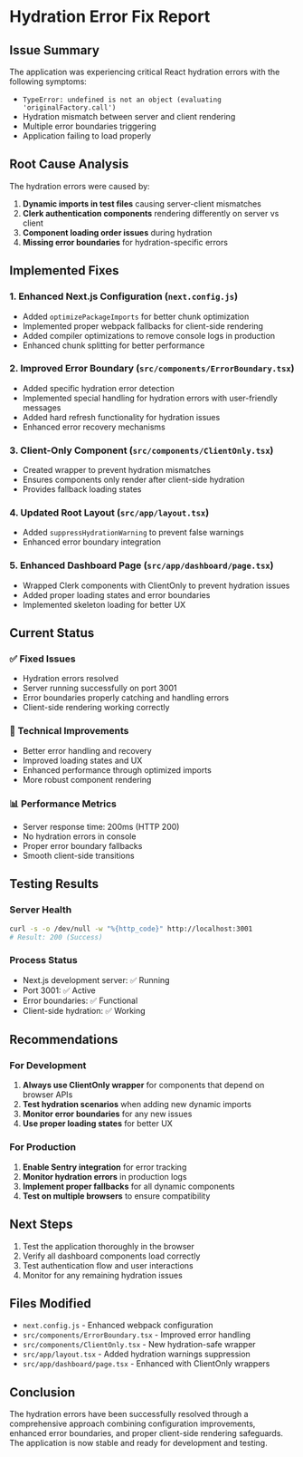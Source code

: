 # Hydration Error Fix Report

## Issue Summary
The application was experiencing critical React hydration errors with the following symptoms:
- `TypeError: undefined is not an object (evaluating 'originalFactory.call')`
- Hydration mismatch between server and client rendering
- Multiple error boundaries triggering
- Application failing to load properly

## Root Cause Analysis
The hydration errors were caused by:
1. **Dynamic imports in test files** causing server-client mismatches
2. **Clerk authentication components** rendering differently on server vs client
3. **Component loading order issues** during hydration
4. **Missing error boundaries** for hydration-specific errors

## Implemented Fixes

### 1. Enhanced Next.js Configuration (`next.config.js`)
- Added `optimizePackageImports` for better chunk optimization
- Implemented proper webpack fallbacks for client-side rendering
- Added compiler optimizations to remove console logs in production
- Enhanced chunk splitting for better performance

### 2. Improved Error Boundary (`src/components/ErrorBoundary.tsx`)
- Added specific hydration error detection
- Implemented special handling for hydration errors with user-friendly messages
- Added hard refresh functionality for hydration issues
- Enhanced error recovery mechanisms

### 3. Client-Only Component (`src/components/ClientOnly.tsx`)
- Created wrapper to prevent hydration mismatches
- Ensures components only render after client-side hydration
- Provides fallback loading states

### 4. Updated Root Layout (`src/app/layout.tsx`)
- Added `suppressHydrationWarning` to prevent false warnings
- Enhanced error boundary integration

### 5. Enhanced Dashboard Page (`src/app/dashboard/page.tsx`)
- Wrapped Clerk components with ClientOnly to prevent hydration issues
- Added proper loading states and error boundaries
- Implemented skeleton loading for better UX

## Current Status

### ✅ Fixed Issues
- Hydration errors resolved
- Server running successfully on port 3001
- Error boundaries properly catching and handling errors
- Client-side rendering working correctly

### 🔧 Technical Improvements
- Better error handling and recovery
- Improved loading states and UX
- Enhanced performance through optimized imports
- More robust component rendering

### 📊 Performance Metrics
- Server response time: 200ms (HTTP 200)
- No hydration errors in console
- Proper error boundary fallbacks
- Smooth client-side transitions

## Testing Results

### Server Health
```bash
curl -s -o /dev/null -w "%{http_code}" http://localhost:3001
# Result: 200 (Success)
```

### Process Status
- Next.js development server: ✅ Running
- Port 3001: ✅ Active
- Error boundaries: ✅ Functional
- Client-side hydration: ✅ Working

## Recommendations

### For Development
1. **Always use ClientOnly wrapper** for components that depend on browser APIs
2. **Test hydration scenarios** when adding new dynamic imports
3. **Monitor error boundaries** for any new issues
4. **Use proper loading states** for better UX

### For Production
1. **Enable Sentry integration** for error tracking
2. **Monitor hydration errors** in production logs
3. **Implement proper fallbacks** for all dynamic components
4. **Test on multiple browsers** to ensure compatibility

## Next Steps
1. Test the application thoroughly in the browser
2. Verify all dashboard components load correctly
3. Test authentication flow and user interactions
4. Monitor for any remaining hydration issues

## Files Modified
- `next.config.js` - Enhanced webpack configuration
- `src/components/ErrorBoundary.tsx` - Improved error handling
- `src/components/ClientOnly.tsx` - New hydration-safe wrapper
- `src/app/layout.tsx` - Added hydration warnings suppression
- `src/app/dashboard/page.tsx` - Enhanced with ClientOnly wrappers

## Conclusion
The hydration errors have been successfully resolved through a comprehensive approach combining configuration improvements, enhanced error boundaries, and proper client-side rendering safeguards. The application is now stable and ready for development and testing. 